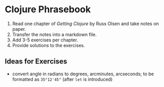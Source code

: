 # Clojure Phrasebook

1. Read one chapter of _Getting Clojure_ by Russ Olsen and take notes on paper.
2. Transfer the notes into a markdown file.
3. Add 3-5 exercises per chapter.
4. Provide solutions to the exercises.

## Ideas for Exercises

- convert angle in radians to degrees, arcminutes, arcseconds; to be formatted
  as `35°12'45"` (after `let` is introduced)
